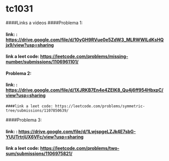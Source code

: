 # tc1031
####Links a videos
  ####Problema 1:
   #### link: : https://drive.google.com/file/d/10yGH9RVue0e5ZdW3_MLRWWILdKsHQjx9/view?usp=sharing
   #### link a leet code: https://leetcode.com/problems/missing-number/submissions/1106961101/
 #### Problema 2:
 ####  link: : https://drive.google.com/file/d/1XJRKB7En4e4ZElK8_Qu4j6ff954HbxpC/view?usp=sharing
    ####link a leet code: https://leetcode.com/problems/symmetric-tree/submissions/1107850639/
  ####Problema 3:
   #### link: : https://drive.google.com/file/d/1LwjspgeLZJk4E7sbG-YUUTrtrjUX6VFc/view?usp=sharing
   #### link a leet code: https://leetcode.com/problems/two-sum/submissions/1106975821/
